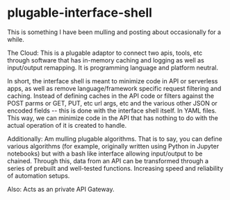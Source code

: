 # plugable-interface-shell

This is something I have been mulling and posting about occasionally for a while.

The Cloud: This is a plugable adaptor to connect two apis, tools, etc through software that has in-memory caching and logging as well as input/output remapping. It is programming language and platform neutral.

In short, the interface shell is meant to minimize code in API or serverless apps, as well as remove language/framework specific request filtering and caching. Instead of defining caches in the API code or filters against the POST parms or GET, PUT, etc url args, etc and the various other JSON or encoded fields -- this is done with the interface shell itself. In YAML files. This way, we can minimize code in the API that has nothing to do with the actual operation of it is created to handle.

Additionally: Am mulling plugable algorithms. That is to say, you can define various algorithms (for example, originally written using Python in Jupyter notebooks) but with a bash like interface allowing input/output to be chained. Through this, data from an API can be transformed through a series of prebuilt and well-tested functions. Increasing speed and reliability of automation setups.

Also: Acts as an private API Gateway.
